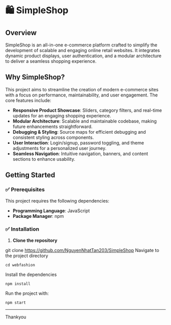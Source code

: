 
# 🛍️ SimpleShop

## Overview
SimpleShop is an all-in-one e-commerce platform crafted to simplify the development of scalable and engaging online retail websites. It integrates dynamic product displays, user authentication, and a modular architecture to deliver a seamless shopping experience.

## Why SimpleShop?
This project aims to streamline the creation of modern e-commerce sites with a focus on performance, maintainability, and user engagement. The core features include:

- **Responsive Product Showcase**: Sliders, category filters, and real-time updates for an engaging shopping experience.  
- **Modular Architecture**: Scalable and maintainable codebase, making future enhancements straightforward.  
- **Debugging & Styling**: Source maps for efficient debugging and consistent styling across components.  
- **User Interaction**: Login/signup, password toggling, and theme adjustments for a personalized user journey.  
- **Seamless Navigation**: Intuitive navigation, banners, and content sections to enhance usability.

## Getting Started

### ✅ Prerequisites
This project requires the following dependencies:
- **Programming Language**: JavaScript  
- **Package Manager**: npm

### ✅ Installation

1. **Clone the repository**  

git clone https://github.com/NguyenNhatTan203/SimpleShop
Navigate to the project directory

```
cd webfashion
```
Install the dependencies
```
npm install
```

Run the project with:
```
npm start
```
----
Thankyou
